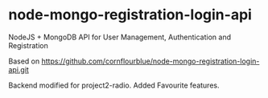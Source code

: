 # node-mongo-registration-login-api

NodeJS + MongoDB API for User Management, Authentication and Registration

Based on https://github.com/cornflourblue/node-mongo-registration-login-api.git

Backend modified for project2-radio. Added Favourite features.